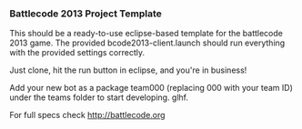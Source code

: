 ### Battlecode 2013 Project Template

This should be a ready-to-use eclipse-based template for the battlecode 2013 game.
The provided bcode2013-client.launch should run everything with the provided settings correctly.

Just clone, hit the run button in eclipse, and you're in business!

Add your new bot as a package team000 (replacing 000 with your team ID)
under the teams folder to start developing. glhf.

For full specs check http://battlecode.org

